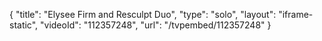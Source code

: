 {
    "title": "Elysee Firm and Resculpt Duo",
    "type": "solo",
    "layout": "iframe-static",
    "videoId": "112357248",
    "url": "\/tvpembed\/112357248"
}